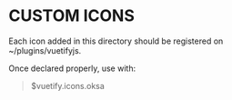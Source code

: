 # CUSTOM ICONS

Each icon added in this directory should be registered on ~/plugins/vuetifyjs.

Once declared properly, use with:

> <v-icon class="trueBlack--text" width="6rem">\$vuetify.icons.oksa</v-icon>

